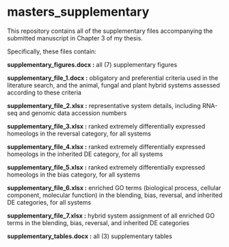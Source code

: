 # masters_supplementary

This repository contains all of the supplementary files accompanying the submitted manuscript in Chapter 3 of my thesis.

Specifically, these files contain:

**supplementary_figures.docx :** all (7) supplementary figures

**supplementary_file_1.docx :** obligatory and preferential criteria used in the literature search, and the animal, fungal and plant hybrid systems assessed according to these criteria

**supplementary_file_2.xlsx :** representative system details, including RNA-seq and genomic data accession numbers

**supplementary_file_3.xlsx :** ranked extremely differentially expressed homeologs in the reversal category, for all systems

**supplementary_file_4.xlsx :** ranked extremely differentially expressed homeologs in the inherited DE category, for all systems

**supplementary_file_5.xlsx :** ranked extremely differentially expressed homeologs in the bias category, for all systems

**supplementary_file_6.xlsx :** enriched GO terms (biological process, cellular component, molecular function) in the blending, bias, reversal, and inherited DE categories, for all systems

**supplementary_file_7.xlsx :** hybrid system assignment of all enriched GO terms in the blending, bias, reversal, and inherited DE categories

**supplementary_tables.docx :** all (3) supplementary tables